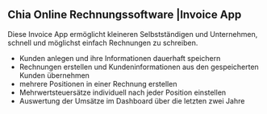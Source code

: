 ## Chia Online Rechnungssoftware |Invoice App

Diese Invoice App ermöglicht kleineren Selbstständigen und Unternehmen, schnell und möglichst einfach Rechnungen zu schreiben.

- Kunden anlegen und ihre Informationen dauerhaft speichern
- Rechnungen erstellen und Kundeninformationen aus den gespeicherten Kunden übernehmen
- mehrere Positionen in einer Rechnung erstellen
- Mehrwertsteuersätze individuell nach jeder Position einstellen 
- Auswertung der Umsätze im Dashboard über die letzten zwei Jahre
